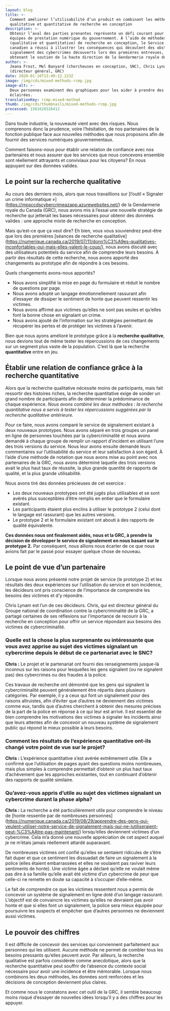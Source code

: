 ```yaml
---
layout: blog
title: >-
  Comment améliorer l’utilisabilité d’un produit en combinant les méthodes
  qualitative et quantitative de recherche en conception
description: >-
  Obtenir l’aval des parties prenantes représente un défi courant pour les
  équipes de prestation numérique du gouvernement. À l’aide de méthodes mixtes
  (qualitative et quantitative) de recherche en conception, le Service numérique
  canadien a réussi à illustrer les conséquences qui découlent des obstacles au
  signalement des cybercrimes découverts lors des premières entrevues, tout en
  obtenant le soutien de la haute direction de la Gendarmerie royale du Canada.
author: >-
  Jeana Frost, Mel Banyard (chercheuses en conception, SNC), Chris Lynam
  (directeur général, GRC)
date: 2020-01-16T13:49:12.223Z
image: /img/cds/mixed-methods-rcmp.jpg
image-alt: >-
  Deux personnes examinent des graphiques pour les aider à prendre des décisions
  éclairées.
translationKey: rcmp-mixed-method
thumb: /img/cds/thumbnails/mixed-methods-rcmp.jpg
processed: 1581626526412
---
```

Dans toute industrie, la nouveauté vient avec des risques. Nous comprenons donc la prudence, voire l’hésitation, de nos partenaires de la fonction publique face aux nouvelles méthodes que nous proposons afin de fournir des services numériques gouvernementaux.  

Comment faisons-nous pour établir une relation de confiance avec nos partenaires et nous assurer que les services que nous concevons ensemble sont réellement attrayants et conviviaux pour les citoyens? En nous appuyant sur des données valides. 

## Le point sur la recherche qualitative
Au cours des derniers mois, alors que nous travaillions sur [l’outil « Signaler un crime informatique »] (https://mpsccdscybercrimeazapp.azurewebsites.net/) de la Gendarmerie royale du Canada (GRC), nous avons mis à l’essai une nouvelle stratégie de recherche qui jetterait les bases nécessaires pour obtenir des données valides : une approche mixte de recherche en conception. 

Mais qu’est-ce que ça veut dire? Eh bien, vous vous souviendrez peut-être que lors des premières [séances de recherche qualitative] (https://numerique.canada.ca/2019/07/11/donn%C3%A9es-qualitatives-inconfortables-oui-mais-elles-valent-le-coup/), nous avons discuté avec des utilisateurs potentiels du service afin de comprendre leurs besoins. À partir des résultats de cette recherche, nous avons apporté des changements au prototype afin de répondre à ces besoins. 

Quels changements avons-nous apportés?

* Nous avons simplifié la mise en page du formulaire et réduit le nombre de questions par page. 
* Nous avons adopté un langage émotionnellement rassurant afin d’essayer de dissiper le sentiment de honte que peuvent ressentir les victimes. 
* Nous avons affirmé aux victimes qu’elles ne sont pas seules et qu’elles font la bonne chose en signalant un crime. 
* Nous avons ajouté de l’information sur les stratégies permettant de récupérer les pertes et de protéger les victimes à l’avenir. 

Bien que nous ayons amélioré le prototype grâce à la **recherche qualitative**, nous devions tout de même tester les répercussions de ces changements sur un segment plus vaste de la population. C’est là que la recherche **quantitative** entre en jeu. 

## Établir une relation de confiance grâce à la recherche quantitative 

Alors que la recherche qualitative nécessite moins de participants, mais fait ressortir des histoires riches, la recherche quantitative exige de sonder un grand nombre de participants afin de déterminer la prédominance de chaque expérience. *Nous avons combiné les deux méthodes : la recherche quantitative nous a servis à tester les répercussions suggérées par la recherche qualitative antérieure.*

Pour ce faire, nous avons comparé le service de signalement existant à deux nouveaux prototypes. Nous avons séparé en trois groupes un panel en ligne de personnes touchées par la cybercriminalité et nous avons demandé à chaque groupe de remplir un rapport d’incident en utilisant l’une des trois versions du service. Nous leur avons ensuite demandé leurs commentaires sur l’utilisabilité du service et leur satisfaction à son égard. À l’aide d’une méthode de notation que nous avons mise au point avec nos partenaires de la GRC, nous avons déterminé laquelle des trois versions avait le plus haut taux de réussite, la plus grande quantité de rapports de qualité, et la plus grande utilisabilité.

Nous avons tiré des données précieuses de cet exercice :

* Les deux nouveaux prototypes ont été jugés plus utilisables et se sont avérés plus susceptibles d’être remplis en entier que le formulaire existant.
* Les participants étaient plus enclins à utiliser le prototype 2 (celui dont le langage est rassurant) que les autres versions.
* Le prototype 2 et le formulaire existant ont abouti à des rapports de qualité équivalente.

**Ces données nous ont finalement aidés, nous et la GRC, à prendre la décision de développer le service de signalement en nous basant sur le prototype 2.** Par conséquent, nous allions nous écarter de ce que nous avions fait par le passé pour essayer quelque chose de nouveau.

## Le point de vue d’un partenaire
Lorsque nous avons présenté notre projet de service (le prototype 2) et les résultats des deux expériences sur l’utilisation du service et son incidence, les décideurs ont pris conscience de l’importance de comprendre les besoins des victimes et d’y répondre.

Chris Lynam est l’un de ces décideurs. Chris, qui est directeur général du Groupe national de coordination contre la cybercriminalité de la GRC, a partagé certaines de ses réflexions sur l’importance de recourir à la recherche en conception pour offrir un service répondant aux besoins des victimes de cybercriminalité.

### Quelle est la chose la plus surprenante ou intéressante que vous avez apprise au sujet des victimes signalant un cybercrime depuis le début de ce partenariat avec le SNC?
 
**Chris :** Le projet et le partenariat ont fourni des renseignements jusque-là inconnus sur les raisons pour lesquelles les gens signalent (ou ne signalent pas) des cybercrimes ou des fraudes à la police.
 
Ces travaux de recherche ont démontré que les gens qui signalent la cybercriminalité peuvent généralement être répartis dans plusieurs catégories. Par exemple, il y a ceux qui font un signalement pour des raisons altruistes, afin d’éviter que d’autres ne deviennent des victimes comme eux, tandis que d’autres cherchent à obtenir des mesures précises de la part de la police en réponse à ce qui leur est arrivé. Il est essentiel de bien comprendre les motivations des victimes à signaler les incidents ainsi que leurs attentes afin de concevoir un nouveau système de signalement public qui répond le mieux possible à leurs besoins.

### Comment les résultats de l’expérience quantitative ont-ils changé votre point de vue sur le projet?

**Chris :** L’expérience quantitative s’est avérée extrêmement utile. Elle a confirmé que l’utilisation de pages ayant des questions moins nombreuses, mais plus simples à comprendre permettait d’obtenir un plus haut taux d’achèvement que les approches existantes, tout en continuant d’obtenir des rapports de qualité similaire.

### Qu’avez-vous appris d’utile au sujet des victimes signalant un cybercrime durant la phase alpha?
 
**Chris :** La recherche a été particulièrement utile pour comprendre le niveau de [honte ressentie par de nombreuses personnes] (https://numerique.canada.ca/2019/08/29/apprendre-des-gens-qui-veulent-utiliser-notre-service-de-signalement-mais-qui-ne-lutiliseraient-peut-%C3%AAtre-pas-maintenant/) lorsqu’elles deviennent victimes d’un cybercrime. Cela m’a donné une nouvelle appréciation de cet aspect auquel je ne m’étais jamais réellement attardé auparavant.
 
De nombreuses victimes ont confié qu’elles se sentaient ridicules de s’être fait duper et que ce sentiment les dissuadait de faire un signalement à la police (elles étaient embarrassées et elles ne voulaient pas raviver leurs sentiments de honte). Une victime âgée a déclaré qu’elle ne voulait même pas dire à sa famille qu’elle avait été victime d’un cybercrime de peur que celle-ci ne remette en doute sa capacité à s’occuper d’elle-même.
 
Le fait de comprendre ce que les victimes ressentent nous a permis de concevoir un système de signalement en ligne doté d’un langage rassurant. L’objectif est de convaincre les victimes qu’elles ne devraient pas avoir honte et que si elles font un signalement, la police sera mieux équipée pour poursuivre les suspects et empêcher que d’autres personnes ne deviennent aussi victimes.

## Le pouvoir des chiffres
Il est difficile de concevoir des services qui conviennent parfaitement aux personnes qui les utilisent. Aucune méthode ne permet de combler tous les besoins pressants qu’elles peuvent avoir. Par ailleurs, la recherche qualitative est parfois considérée comme anecdotique, alors que la recherche quantitative peut souffrir de l’absence du contexte social nécessaire pour avoir une incidence et être mémorable. Lorsque nous combinons les deux méthodes, les données sont renforcées et les décisions de conception deviennent plus claires.

Et comme nous le constatons avec cet outil de la GRC, il semble beaucoup moins risqué d’essayer de nouvelles idées lorsqu’il y a des chiffres pour les appuyer.


